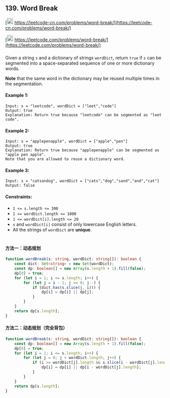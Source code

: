 ## 139. Word Break

[<img src="https://static.leetcode-cn.com/cn-mono-assets/production/assets/logo-dark-cn.c42314a8.svg" height="20" /> https://leetcode-cn.com/problems/word-break/](https://leetcode-cn.com/problems/word-break/)

[<img src="https://assets.leetcode.com/static_assets/public/webpack_bundles/images/logo-dark.e99485d9b.svg" height="20"/> https://leetcode.com/problems/word-break/](https://leetcode.com/problems/word-break/)

###

Given a string `s` and a dictionary of strings `wordDict`, return `true` if `s` can be segmented into a space-separated sequence of one or more dictionary words.

**Note** that the same word in the dictionary may be reused multiple times in the segmentation.

#### Example 1:

```
Input: s = "leetcode", wordDict = ["leet","code"]
Output: true
Explanation: Return true because "leetcode" can be segmented as "leet code".
```

#### Example 2:

```
Input: s = "applepenapple", wordDict = ["apple","pen"]
Output: true
Explanation: Return true because "applepenapple" can be segmented as "apple pen apple".
Note that you are allowed to reuse a dictionary word.
```

#### Example 3:

```
Input: s = "catsandog", wordDict = ["cats","dog","sand","and","cat"]
Output: false
```

#### Constraints:

-   `1 <= s.length <= 300`
-   `1 <= wordDict.length <= 1000`
-   `1 <= wordDict[i].length <= 20`
-   `s` and `wordDict[i]` consist of only lowercase English letters.
-   All the strings of `wordDict` are **unique**.

#

#### 方法一：动态规划

```ts
function wordBreak(s: string, wordDict: string[]): boolean {
    const dict: Set<string> = new Set(wordDict);
    const dp: boolean[] = new Array(s.length + 1).fill(false);
    dp[0] = true;
    for (let i = 1; i <= s.length; i++) {
        for (let j = i - 1; j >= 0; j--) {
            if (dict.has(s.slice(j, i))) {
                dp[i] = dp[i] || dp[j];
            }
        }
    }
    return dp[s.length];
}
```

#### 方法二：动态规划（完全背包）

```ts
function wordBreak(s: string, wordDict: string[]): boolean {
    const dp: boolean[] = new Array(s.length + 1).fill(false);
    dp[0] = true;
    for (let i = 1; i <= s.length; i++) {
        for (let j = 0; j < wordDict.length; j++) {
            if (i >= wordDict[j].length && s.slice(i - wordDict[j].length, i) === wordDict[j]) {
                dp[i] = dp[i] || dp[i - wordDict[j].length];
            }
        }
    }
    return dp[s.length];
}
```
